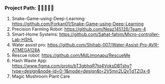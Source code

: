 ### Project Path: 🔭🌱👋👯🤔

<!--
**Forkan01/Forkan01** is a ✨ _special_ ✨ repository because its `README.md` (this file) appears on your GitHub profile.

Here are some ideas to get you started:

- 🔭 I’m currently working on ...
- 🌱 I’m currently learning ...
- 👯 I’m looking to collaborate on ...
- 🤔 I’m looking for help with ...
- 💬 Ask me about ...
- 📫 How to reach me: ...
- 😄 Pronouns: ...
- ⚡ Fun fact: ...
-->
1. Snake-Game-using-Deep-Learning: https://github.com/Forkan01/Snake-Game-using-Deep-Learning
2. Precision Farming Robot: https://github.com/Neaz145126/Team-4
3. Smart-Home Systems:      https://github.com/Sahat-fahim/Micro-controller-Lab-HSHL
4. Water assist pro:        https://github.com/Shihab-007/Water-Assist-Pro-AVR-ATMEGA128A
5. Rescue robot:            https://github.com/MdLimonapu/RescueMe
6. Hash Waste App:          https://www.figma.com/proto/bT3gbhqR7tq4VoksDBTshy?type=design&node-id=0-1&mode=design&t=2V5mn2LQvTdTZl3x-6
7. Magic Mushroom Plant Care
